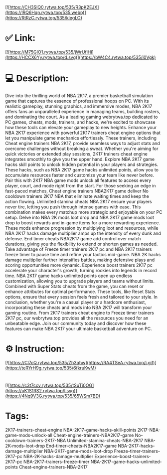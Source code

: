 [![https://CH3SIQ0.rytwa.top/535/R3pK2EJX](https://lRQ6Hqn.rytwa.top/535.webp)](https://RtRzC.rytwa.top/535/klegLO)
# ✅ Link:
[![https://M75GIO1.rytwa.top/535/jWrUfiHi](https://HCCX6Yy.rytwa.top/d.svg)](https://bW4C4.rytwa.top/535/i0Vgk)
# 💻 Description:
Dive into the thrilling world of NBA 2K17, a premier basketball simulation game that captures the essence of professional hoops on PC. With its realistic gameplay, stunning graphics, and immersive modes, NBA 2K17 offers fans an unparalleled experience in managing teams, building rosters, and dominating the court. As a leading gaming webrytwa.top dedicated to PC games, cheats, mods, trainers, and hacks, we're excited to showcase how these tools can elevate your gameplay to new heights.
Enhance your NBA 2K17 experience with powerful 2K17 trainers cheat engine options that let you manipulate game mechanics effortlessly. These trainers, including Cheat engine trainers NBA 2K17, provide seamless ways to adjust stats and overcome challenges without breaking a sweat. Whether you're aiming for quick victories or extended play sessions, 2K17 trainers cheat engine integrates smoothly to give you the upper hand.
Explore NBA 2K17 game hacks skill points to unlock hidden potential in your players and strategies. These hacks, such as NBA 2K17 game hacks unlimited points, allow you to accumulate resources faster and customize your team like never before. Pair this with 2K17 NBA game mods unlock all features to access every player, court, and mode right from the start.
For those seeking an edge in fast-paced matches, Cheat engine trainers NBA2K17 game deliver No cooldown trainers 2K17 NBA that eliminate waiting times and keep the action flowing. Unlimited stamina cheats NBA 2K17 ensure your players never tire, letting you push through intense games with ease. This combination makes every matchup more strategic and enjoyable on your PC setup.
Delve into NBA 2K mods loot drop and NBA 2K17 game mods loot drop to boost rewards and in-game items for a more rewarding experience. These mods enhance progression by multiplying loot and resources, while NBA 2K17 hacks damage multiplier amps up the intensity of every dunk and defense. End timer cheats NBA2K17 game add control over match durations, giving you the flexibility to extend or shorten games as needed.
Take advantage of Freeze timer trainers 2K17 pc and NBA 2K17 trainers freeze timer to pause time and refine your tactics mid-game. NBA 2K hacks damage multiplier further intensifies battles, making defensive plays and scoring opportunities more dynamic. Experience boost trainers 2K17 pc accelerate your character's growth, turning rookies into legends in record time.
NBA 2K17 game hacks unlimited points open up endless customization, allowing you to upgrade players and teams without limits. Combined with Super Stats cheats from the game, you can reset or enhance attributes for optimal performance. These tools, like Reset Stats options, ensure that every session feels fresh and tailored to your style.
In conclusion, whether you're a casual player or a hardcore enthusiast, incorporating these cheats and mods into NBA 2K17 will transform your gaming routine. From 2K17 trainers cheat engine to Freeze timer trainers 2K17 pc, our webrytwa.top provides all the resources you need for an unbeatable edge. Join our community today and discover how these features can make NBA 2K17 your ultimate basketball adventure on PC.

# ⚙️ Instruction:
[![https://Cl7cQ.rytwa.top/535/Zh3qhw](https://RA4TSeA.rytwa.top/i.gif)](https://teRYrH9g.rytwa.top/535/6fkruKwM)
#
[![https://c3t7ccv.rytwa.top/535/tSuTi0OG](https://uK1S1RS2.rytwa.top/l.svg)](https://4Nq9V3G.rytwa.top/535/65WSm7BD)
# Tags:
2K17-trainers-cheat-engine NBA-2K17-game-hacks-skill-points 2K17-NBA-game-mods-unlock-all Cheat-engine-trainers-NBA2K17-game No-cooldown-trainers-2K17-NBA Unlimited-stamina-cheats-NBA-2K17 NBA-2K-mods-loot-drop End-timer-cheats-NBA2K17-game NBA-2K17-hacks-damage-multiplier NBA-2K17-game-mods-loot-drop Freeze-timer-trainers-2K17-pc NBA-2K-hacks-damage-multiplier Experience-boost-trainers-2K17-pc NBA-2K17-trainers-freeze-timer NBA-2K17-game-hacks-unlimited-points Cheat-engine-trainers-NBA-2K17





